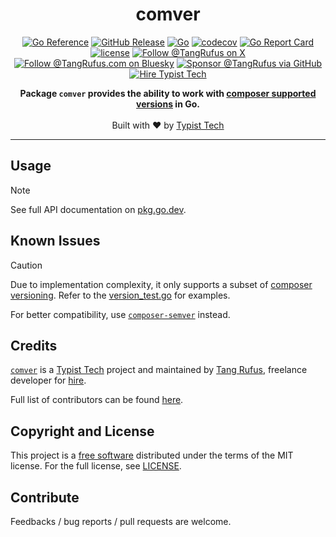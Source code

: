 <div align="center">

# comver

[![Go Reference](https://pkg.go.dev/badge/github.com/typisttech/comver.svg)](https://pkg.go.dev/github.com/typisttech/comver)
[![GitHub Release](https://img.shields.io/github/v/release/typisttech/comver?style=flat-square&)](https://github.com/typisttech/comver/releases/latest)
[![Go](https://github.com/typisttech/comver/actions/workflows/go.yml/badge.svg)](https://github.com/typisttech/comver/actions/workflows/go.yml)
[![codecov](https://codecov.io/gh/typisttech/comver/graph/badge.svg?token=GVO7RV80TJ)](https://codecov.io/gh/typisttech/comver)
[![Go Report Card](https://goreportcard.com/badge/github.com/typisttech/comver)](https://goreportcard.com/report/github.com/typisttech/comver)
[![license](https://img.shields.io/github/license/typisttech/comver.svg)](https://github.com/typisttech/comver/blob/master/LICENSE)
[![Follow @TangRufus on X](https://img.shields.io/badge/Follow-TangRufus-15202B?logo=x&logoColor=white)](https://x.com/tangrufus)
[![Follow @TangRufus.com on Bluesky](https://img.shields.io/badge/Bluesky-TangRufus.com-blue?logo=bluesky)](https://bsky.app/profile/tangrufus.com)
[![Sponsor @TangRufus via GitHub](https://img.shields.io/badge/Sponsor-TangRufus-EA4AAA?logo=githubsponsors)](https://github.com/sponsors/tangrufus)
[![Hire Typist Tech](https://img.shields.io/badge/Hire-Typist%20Tech-778899)](https://typist.tech/contact/)

<p>
  <strong>Package <code>comver</code> provides the ability to work with <a href="https://github.com/composer/semver/">composer supported versions</a> in Go.</strong>
  <br />
  <br />
  Built with ♥ by <a href="https://typist.tech/">Typist Tech</a>
</p>

</div>

---

## Usage

> [!NOTE]
>
> See full API documentation on [pkg.go.dev](https://pkg.go.dev/github.com/typisttech/comver).

## Known Issues

> [!CAUTION]
>
> Due to implementation complexity, it only supports a subset of [composer versioning](https://github.com/composer/semver/).
> Refer to the [version_test.go](https://github.com/typisttech/comver/blob/main/version_test.go) for examples.
>
> For better compatibility, use [`composer-semver`](https://github.com/typisttech/composer-semver/) instead.

## Credits

[`comver`](https://github.com/typisttech/comver) is a [Typist Tech](https://typist.tech) project and maintained by [Tang Rufus](https://x.com/TangRufus), freelance developer for [hire](https://typist.tech/contact/).

Full list of contributors can be found [here](https://github.com/typisttech/comver/graphs/contributors).

## Copyright and License

This project is a [free software](https://www.gnu.org/philosophy/free-sw.en.html) distributed under the terms of the MIT license. For the full license, see [LICENSE](./LICENSE).

## Contribute

Feedbacks / bug reports / pull requests are welcome.
